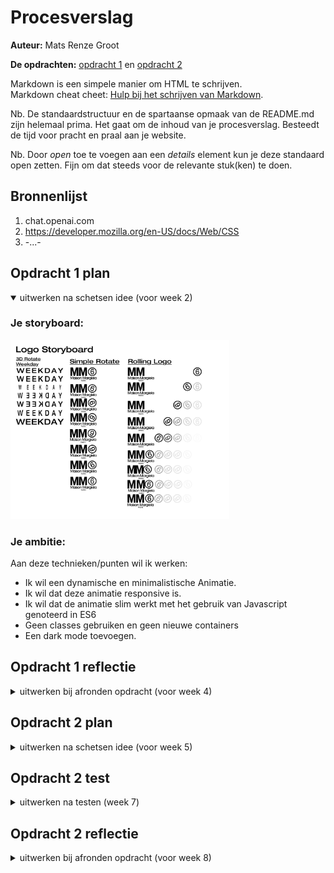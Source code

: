 # Procesverslag
**Auteur:** Mats Renze Groot

**De opdrachten:** [opdracht 1](opdracht1/index.html) en [opdracht 2](opdracht2/index.html)


Markdown is een simpele manier om HTML te schrijven.  
Markdown cheat cheet: [Hulp bij het schrijven van Markdown](https://github.com/adam-p/markdown-here/wiki/Markdown-Cheatsheet).

Nb. De standaardstructuur en de spartaanse opmaak van de README.md zijn helemaal prima. Het gaat om de inhoud van je procesverslag. Besteedt de tijd voor pracht en praal aan je website.

Nb. Door *open* toe te voegen aan een *details* element kun je deze standaard open zetten. Fijn om dat steeds voor de relevante stuk(ken) te doen.



## Bronnenlijst
  1. chat.openai.com
  2. https://developer.mozilla.org/en-US/docs/Web/CSS
  3. -...-



## Opdracht 1 plan

<details open>
  <summary>uitwerken na schetsen idee (voor week 2)</summary>


  ### Je storyboard:
  <img src="readme-images/Logo Storyboard.png" width="350px" alt="storyboard voor opdracht 1">


  ### Je ambitie: 
  Aan deze technieken/punten wil ik werken:
  - Ik wil een dynamische en minimalistische Animatie.
  - Ik wil dat deze animatie responsive is.
  - Ik wil dat de animatie slim werkt met het gebruik van Javascript genoteerd in ES6
  - Geen classes gebruiken en geen nieuwe containers
  - Een dark mode toevoegen.
 
</details>



## Opdracht 1 reflectie

<details>
  <summary>uitwerken bij afronden opdracht (voor week 4)</summary>


  ### Je uitkomst - karakteristiek screenshot(s):
  <div style="display:flex; justift-content:space-between; box-shadow: 2px 2px 4px #ffffff;">
  <img src="readme-images/SS-FvD-LightMode.png" width="375px" alt="uitomst opdracht 1">
 <img src="readme-images/SS-Fvd-DarkMode.png" width="375px" alt="uitomst opdracht 1">
  </div>
  
  ### Dit ging goed/Heb ik geleerd: 
  Korte omschrijving met plaatje(s)
  
  Op de regel met Maison Margiela zit een scroll animatie. De grenzen van deze animatie worden bepaald door een overflow. Ik had deze overflow eerst op de parent container staan, de h1, maar dit had helaas ook invloed op de animatie van het cijfertje. Die verdween namelijk, omdat deze buiten de breedte en in een latere iteratie de hoogte van de container bewoog tijdens zijn animatie. Ik heb dit gelukkig kunnen oplossen door middel van Javascript. Ik heb namelijk gebruik gemaakt van een combinatie van de Animationend eventlistener, een SetTimeout en een beetje DOM manipulatie om ervoor te zorgen dat de scroll animatie en de overflow die daar bij hoort pas afspelen nadat de animatie van het cijfertje eindigt.

  <img src="readme-images/SS-FvD-JS.png" width="375px" alt="Javascript Screenshot">


  ### Dit was lastig/Is niet gelukt:
  Het gebruik van keyframes was eerst nog erg onintuitief voor mij, omdat je werkt met een een begin en eindresultaat gekoppeld aan bepaalde waarde in procenten. Alles tussen deze specifieke punten wordt automatisch geanimeerd, waardoor het voor mij soms nog wat verwarrend was. Ook was het gebruiken van meerdere transforms soms moeilijk omdat deze dan verkeerd genoteerd had in mijn CSS. Gelukkig heb ik dit later onder de knie gekregen.
  </details>
 

## Opdracht 2 plan

<details>
  <summary>uitwerken na schetsen idee (voor week 5)</summary>


  ### Je ontwerp:
  <img src="readme-images/dummy-plaatje.svg" width="375px" alt="ontwerp opdracht 2">


  ### Je ambitie: 
  Aan deze technieken/punten wil ik werken:
  - punt 1
  - punt 2
  - nog een punt
  - ...
</details>



## Opdracht 2 test

<details>
  <summary>uitwerken na testen (week 7)</summary>

  Neem minimaal 5 bevindingen op:



  ### Bevinding 1:
  Omschrijving van wat er nog niet orde was (tekst en afbeeding(en)).

  #### oplossing:
  Beschrijving hoe je het hebt hebt opgelost of als het niet gelukt is hoe je het zou oplossen (tekst en afbeeding(en)).



  ### Bevinding 2:
  Omschrijving van wat er nog niet orde was (tekst en afbeeding(en)).

  #### oplossing:
  Beschrijving hoe je het hebt hebt opgelost of als het niet gelukt is hoe je het zou oplossen (tekst en afbeeding(en)).



  ### Bevinding 3:
  ...
</details>



## Opdracht 2 reflectie

<details>
  <summary>uitwerken bij afronden opdracht (voor week 8)</summary>

  ### Je uitkomst - karakteristiek screenshot(s):
  <img src="readme-images/dummy-plaatje.svg" width="375px" alt="uitkomst opdracht 2">


  ### Dit ging goed/Heb ik geleerd: 
  Korte omschrijving met plaatje(s)

  <img src="readme-images/dummy-plaatje.svg" width="375px" alt="top">


  ### Dit was lastig/Is niet gelukt:
  Korte omschrijving met plaatje(s)

  <img src="readme-images/dummy-plaatje.svg" width="375px" alt="bummer">
</details>
